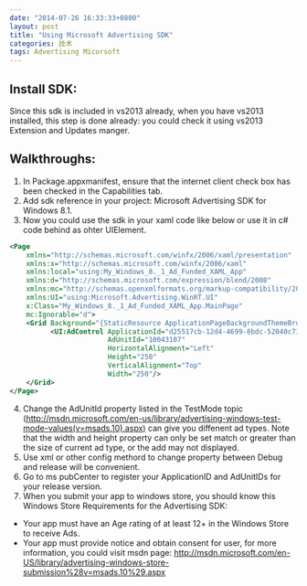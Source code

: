 ```yaml
---
date: "2014-07-26 16:33:33+0800"
layout: post
title: "Using Microsoft Advertising SDK"
categories: 技术
tags: Advertising Micorsoft 
---
```


## Install SDK:
   
Since this sdk is included in vs2013 already, when you have vs2013 installed, this step is done already: you could check it using vs2013 Extension and Updates manger.

## Walkthroughs:
   
1. In Package.appxmanifest, ensure that the internet client check box has been checked in the Capabilities tab.
2. Add sdk reference in your project: Microsoft Advertising SDK for Windows 8.1.
3. Now you could use the sdk in your xaml code like below or use it in c# code behind as ohter UIElement.

```xml
<Page
	xmlns="http://schemas.microsoft.com/winfx/2006/xaml/presentation" 
	xmlns:x="http://schemas.microsoft.com/winfx/2006/xaml" 
	xmlns:local="using:My_Windows_8._1_Ad_Funded_XAML_App" 
	xmlns:d="http://schemas.microsoft.com/expression/blend/2008" 
	xmlns:mc="http://schemas.openxmlformats.org/markup-compatibility/2006" 
	xmlns:UI="using:Microsoft.Advertising.WinRT.UI" 
	x:Class="My_Windows_8._1_Ad_Funded_XAML_App.MainPage" 
	mc:Ignorable="d">
	<Grid Background="{StaticResource ApplicationPageBackgroundThemeBrush}"> 
	      <UI:AdControl ApplicationId="d25517cb-12d4-4699-8bdc-52040c712cab" 
	      				AdUnitId="10043107" 
	      				HorizontalAlignment="Left" 
	                    Height="250" 
	                    VerticalAlignment="Top" 
	                    Width="250"/>
	</Grid>
</Page>
```

4. Change the AdUnitId property listed in the TestMode topic (http://msdn.microsoft.com/en-us/library/advertising-windows-test-mode-values(v=msads.10).aspx) can give you diffenent ad types. Note that the width and height property can only be set match or greater than the size of current ad type, or the add may not displayed.
5. Use xml or other config methord to change property between Debug and release will be convenient.
6. Go to ms pubCenter to register your ApplicationID and AdUnitIDs for your release version.
7. When you submit your app to windows store, you should know this Windows Store Requirements for the Advertising SDK:
  - Your app must have an Age rating of at least 12+ in the Windows Store to receive Ads.
  - Your app must provide notice and obtain consent for user, for more information, you could visit msdn page: http://msdn.microsoft.com/en-US/library/advertising-windows-store-submission%28v=msads.10%29.aspx